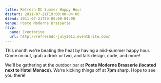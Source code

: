 ```yaml
---
title: Refresh DC Summer Happy Hour
dtstart: 2011-07-21T19:00:00-04:00
dtend: 2011-07-21T20:00:00-04:00
venue: Poste Moderne Brasserie
rsvp:
  name: Eventbrite
  url: http://refreshdc-july2011.eventbrite.com/
---
```


This month we're beating the heat by having a mid-summer happy hour. Come on out, grab a drink or two, and talk design, code, and more!

We'll be gathering at the outdoor bar at **Poste Moderne Brasserie (located next to Hotel Monaco)**. We're kicking things off at **7pm** sharp. Hope to see you there!